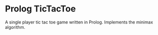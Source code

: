 # Prolog TicTacToe
A single player tic tac toe game written in Prolog. Implements the minimax algorithm.
